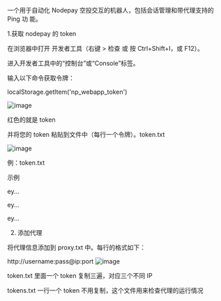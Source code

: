 一个用于自动化 Nodepay 空投交互的机器人，包括会话管理和带代理支持的 Ping 功
能。

1.获取 nodepay 的 token

在浏览器中打开 开发者工具（右键 > 检查 或 按 Ctrl+Shift+I，或 F12）。

进入开发者工具中的“控制台”或“Console”标签。

输入以下命令获取令牌：



localStorage.getItem('np_webapp_token')

![image](https://github.com/user-attachments/assets/a806a4c5-0a7b-40e1-ac04-b0907b3552b8)


红色的就是 token

并将您的 token 粘贴到文件中（每行一个令牌）。token.txt

![image](https://github.com/user-attachments/assets/fe09bfe9-cd25-48c7-aff7-fd6a871960ad)

例：token.txt

示例

ey...

ey...

ey...

2. 添加代理

将代理信息添加到 proxy.txt 中。每行的格式如下：

http://username:pass@ip:port
![image](https://github.com/user-attachments/assets/b3a4b3bf-9add-45f8-9b7c-ad52df4ae3ec)

token.txt 里面一个 token 复制三遍，对应三个不同 IP

tokens.txt 一行一个 token 不用复制，这个文件用来检查代理的运行情况
